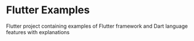 # Flutter Examples

Flutter project containing examples of Flutter framework and Dart language features with explanations

